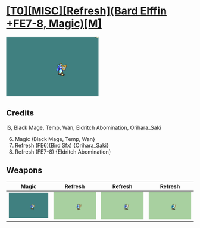 # [\[T0\]\[MISC\]\[Refresh\]\(Bard Elffin +FE7-8, Magic\)\[M\]](./)

<img src="./6.%20Magic/Magic_000.png" alt="[T0][MISC][Refresh](Bard Elffin +FE7-8, Magic)[M] standing" />

## Credits

IS, Black Mage, Temp, Wan, Eldritch Abomination, Orihara_Saki

6. Magic (Black Mage, Temp, Wan}
8. Refresh (FE6)(Bird Sfx) {Orihara_Saki}
8. Refresh (FE7-8) {Eldritch Abomination}

## Weapons


|Magic |Refresh |Refresh |Refresh |
|  :---: | :---: | :---: | :---: |
| <img alt="Magic animation" src="./6.%20Magic/Magic.gif" /> | <img alt="Refresh animation" src="./8.%20Refresh/Refresh.gif" /> | <img alt="Refresh animation" src="./8.%20Refresh%20(FE6)(Bird%20Sfx)/Refresh.gif" /> | <img alt="Refresh animation" src="./8.%20Refresh%20(FE7-8)/Refresh.gif" /> |
